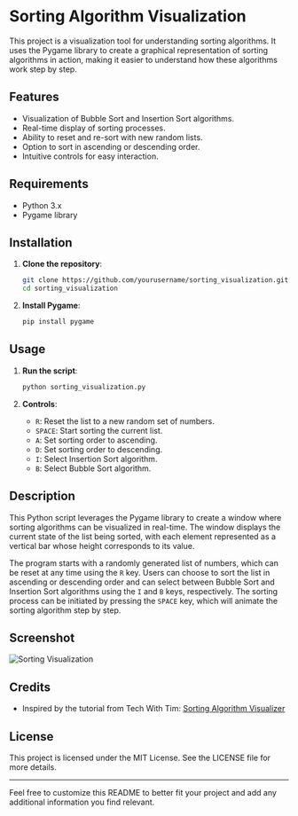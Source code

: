 # Sorting Algorithm Visualization

This project is a visualization tool for understanding sorting algorithms. It uses the Pygame library to create a graphical representation of sorting algorithms in action, making it easier to understand how these algorithms work step by step.

## Features

- Visualization of Bubble Sort and Insertion Sort algorithms.
- Real-time display of sorting processes.
- Ability to reset and re-sort with new random lists.
- Option to sort in ascending or descending order.
- Intuitive controls for easy interaction.

## Requirements

- Python 3.x
- Pygame library

## Installation

1. **Clone the repository**:
   ```sh
   git clone https://github.com/yourusername/sorting_visualization.git
   cd sorting_visualization
   ```

2. **Install Pygame**:
   ```sh
   pip install pygame
   ```

## Usage

1. **Run the script**:
   ```sh
   python sorting_visualization.py
   ```

2. **Controls**:
   - `R`: Reset the list to a new random set of numbers.
   - `SPACE`: Start sorting the current list.
   - `A`: Set sorting order to ascending.
   - `D`: Set sorting order to descending.
   - `I`: Select Insertion Sort algorithm.
   - `B`: Select Bubble Sort algorithm.

## Description

This Python script leverages the Pygame library to create a window where sorting algorithms can be visualized in real-time. The window displays the current state of the list being sorted, with each element represented as a vertical bar whose height corresponds to its value. 

The program starts with a randomly generated list of numbers, which can be reset at any time using the `R` key. Users can choose to sort the list in ascending or descending order and can select between Bubble Sort and Insertion Sort algorithms using the `I` and `B` keys, respectively. The sorting process can be initiated by pressing the `SPACE` key, which will animate the sorting algorithm step by step.

## Screenshot

![Sorting Visualization](screenshot.png)

## Credits

- Inspired by the tutorial from Tech With Tim: [Sorting Algorithm Visualizer](https://www.youtube.com/watch?v=twRidO-_vqQ&ab_channel=TechWithTim)

## License

This project is licensed under the MIT License. See the LICENSE file for more details.

---

Feel free to customize this README to better fit your project and add any additional information you find relevant.
